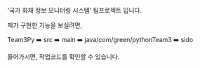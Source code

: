 '국가 화재 정보 모니터링 시스템'  팀프로젝트 입니다.

제가 구현한 기능을 보실려면, 

Team3Py ➡️ src ➡️ main ➡️ java/com/green/pythonTeam3 ➡️ sido

들어가시면, 작업코드를 확인할 수 있습니다.
